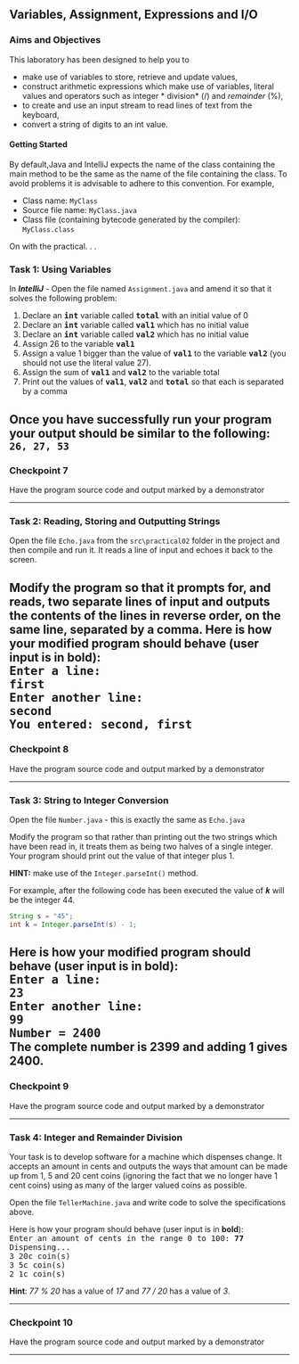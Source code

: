 ## Variables, Assignment, Expressions and I/O

### Aims and Objectives

This laboratory has been designed to help you to

- make use of variables to store, retrieve and update values,
- construct arithmetic expressions which make use of variables, literal values and operators such as integer *
  division* (/) and *remainder* (%),
- to create and use an input stream to read lines of text from the keyboard,
- convert a string of digits to an int value.

#### Getting Started

By default,Java and IntelliJ expects the name of the class containing the main method to be the same as the name of the
file containing the class. To avoid problems it is advisable to adhere to this convention. For example,

- Class name: `MyClass`
- Source file name: `MyClass.java`
- Class file (containing bytecode generated by the compiler): `MyClass.class`

On with the practical. . .

### Task 1: Using Variables

In __*IntelliJ*__ - Open the file named `Assignment.java` and amend it so that it solves the following problem:

1. Declare an <tt><b>int</b></tt> variable called <tt><b>total</b></tt> with an initial value of 0
2. Declare an <tt><b>int</b></tt> variable called <tt><b>val1</b></tt> which has no initial value
3. Declare an <tt><b>int</b></tt> variable called <tt><b>val2</b></tt> which has no initial value
4. Assign 26 to the variable <tt><b>val1</b></tt>
5. Assign a value 1 bigger than the value of <tt><b>val1</b></tt> to the variable <tt><b>val2</b></tt> (you should not
   use the literal value 27).
6. Assign the sum of <tt><b>val1</b></tt> and <tt><b>val2</b></tt> to the variable total
7. Print out the values of <tt><b>val1</b></tt>, <tt><b>val2</b></tt> and <tt><b>total</b></tt> so that each is
   separated by a comma

Once you have successfully run your program your output should be similar to the following:  
```26, 27, 53```
---

### Checkpoint 7

Have the program source code and output marked by a demonstrator

---

### Task 2: Reading, Storing and Outputting Strings

Open the file `Echo.java` from the `src\practical02` folder in the project and then compile and run it. It reads a line
of input and echoes it back to the screen.

Modify the program so that it prompts for, and reads, two separate lines of input and outputs the contents of the lines
in reverse order, on the same line, separated by a comma. Here is how your modified program should behave (user input is
in __bold__):  
<tt>
Enter a line:  
__first__  
Enter another line:  
__second__  
You entered: second, first  
</tt>
---

### Checkpoint 8

Have the program source code and output marked by a demonstrator

---

### Task 3: String to Integer Conversion

Open the file `Number.java` - this is exactly the same as `Echo.java`

Modify the program so that rather than printing out the two strings which have been read in, it treats them as being two
halves of a single integer. Your program should print out the value of that integer plus 1.

**HINT:** make use of the `Integer.parseInt()` method.

For example, after the following code has been executed the value of <tt><b><i>k</i></b></tt> will be the integer 44.

```java
String s = "45";
int k = Integer.parseInt(s) - 1;
```

Here is how your modified program should behave (user input is in __bold__):  
<tt>
Enter a line:  
**23**  
Enter another line:  
**99**  
Number = 2400  
</tt>
The complete number is 2399 and adding 1 gives 2400.
---

### Checkpoint 9

Have the program source code and output marked by a demonstrator

---

### Task 4: Integer and Remainder Division

Your task is to develop software for a machine which dispenses change. It accepts an amount in cents and outputs the
ways that amount can be made up from 1, 5 and 20 cent coins (ignoring the fact that we no longer have 1 cent coins)
using as many of the larger valued coins as possible.

Open the file `TellerMachine.java` and write code to solve the specifications above. 

Here is how your program should behave (user input is in **bold**):  
<tt>Enter an amount of cents in the range 0 to 100: **77**  
Dispensing...  
3 20c coin(s)  
3 5c coin(s)  
2 1c coin(s)</tt>

**Hint**: <var>77 % 20</var> has a value of <var>17</var> and <var>77 / 20</var> has a value of <var>3</var>.

---

### Checkpoint 10

Have the program source code and output marked by a demonstrator

---
